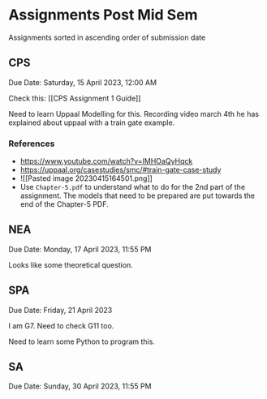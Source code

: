 # Assignments Post Mid Sem

Assignments sorted in ascending order of submission date

## CPS

Due Date: Saturday, 15 April 2023, 12:00 AM

Check this: [[CPS Assignment 1 Guide]]

Need to learn Uppaal Modelling for this. Recording video march 4th he has explained about uppaal with a train gate example.

### References

- https://www.youtube.com/watch?v=IMHOaQyHqck
- https://uppaal.org/casestudies/smc/#train-gate-case-study
- ![[Pasted image 20230415164501.png]]
- Use `Chapter-5.pdf` to understand what to do for the 2nd part of the assignment. The models that need to be prepared are put towards the end of the Chapter-5 PDF.

## NEA

Due Date: Monday, 17 April 2023, 11:55 PM

Looks like some theoretical question.

## SPA

Due Date: Friday, 21 April 2023

I am G7. Need to check G11 too.

Need to learn some Python to program this.

## SA

Due Date: Sunday, 30 April 2023, 11:55 PM
